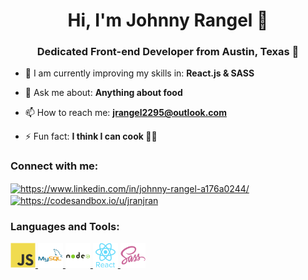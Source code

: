 <h1 align="center">Hi, I'm Johnny Rangel 👋</h1>
<h3 align="center">Dedicated Front-end Developer from Austin, Texas 🤠</h3>

- 🌱 I am currently improving my skills in: **React.js & SASS**

- 💬 Ask me about: **Anything about food**

- 📫 How to reach me: **jrangel2295@outlook.com**

- ⚡ Fun fact: **I think I can cook 👨‍🍳**

<h3 align="left">Connect with me:</h3>
<p align="left">
<a href="https://www.linkedin.com/in/johnny-rangel2295/" target="blank"><img align="center" src="https://raw.githubusercontent.com/rahuldkjain/github-profile-readme-generator/master/src/images/icons/Social/linked-in-alt.svg" alt="https://www.linkedin.com/in/johnny-rangel-a176a0244/" height="30" width="40" /></a>
<a href="https://codesandbox.com/https://codesandbox.io/u/jranjran" target="blank"><img align="center" src="https://raw.githubusercontent.com/rahuldkjain/github-profile-readme-generator/master/src/images/icons/Social/codesandbox.svg" alt="https://codesandbox.io/u/jranjran" height="30" width="40" /></a>
</p>

<h3 align="left">Languages and Tools:</h3>
<p align="left"> <a href="https://developer.mozilla.org/en-US/docs/Web/JavaScript" target="_blank" rel="noreferrer"> <img src="https://raw.githubusercontent.com/devicons/devicon/master/icons/javascript/javascript-original.svg" alt="javascript" width="40" height="40"/> </a> <a href="https://www.mysql.com/" target="_blank" rel="noreferrer"> <img src="https://raw.githubusercontent.com/devicons/devicon/master/icons/mysql/mysql-original-wordmark.svg" alt="mysql" width="40" height="40"/> </a> <a href="https://nodejs.org" target="_blank" rel="noreferrer"> <img src="https://raw.githubusercontent.com/devicons/devicon/master/icons/nodejs/nodejs-original-wordmark.svg" alt="nodejs" width="40" height="40"/> </a> <a href="https://reactjs.org/" target="_blank" rel="noreferrer"> <img src="https://raw.githubusercontent.com/devicons/devicon/master/icons/react/react-original-wordmark.svg" alt="react" width="40" height="40"/> </a> <a href="https://sass-lang.com" target="_blank" rel="noreferrer"> <img src="https://raw.githubusercontent.com/devicons/devicon/master/icons/sass/sass-original.svg" alt="sass" width="40" height="40"/> </a> </p>
